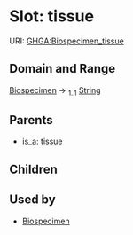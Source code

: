 
# Slot: tissue




URI: [GHGA:Biospecimen_tissue](https://w3id.org/GHGA/Biospecimen_tissue)


## Domain and Range

[Biospecimen](Biospecimen.md) &#8594;  <sub>1..1</sub> [String](types/String.md)

## Parents

 *  is_a: [tissue](tissue.md)

## Children


## Used by

 * [Biospecimen](Biospecimen.md)
